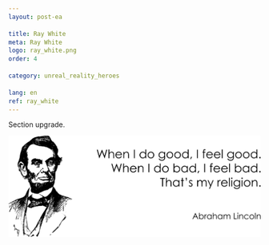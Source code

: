```yaml
---
layout: post-ea

title: Ray White
meta: Ray White
logo: ray_white.png
order: 4

category: unreal_reality_heroes

lang: en
ref: ray_white
---
```


Section upgrade.

<a data-fancybox="gallery" href="/img/programming/Lincoln.png"><img src="/img/programming/Lincoln.png" alt=""></a>
